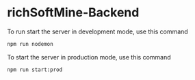 # richSoftMine-Backend

To run start the server in development mode, use this command

```sh
npm run nodemon
```

To start the server in production mode, use this command

```sh
npm run start:prod
```
